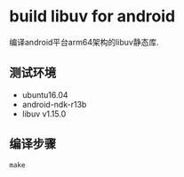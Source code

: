 # build libuv for android

编译android平台arm64架构的libuv静态库.

## 测试环境

* ubuntu16.04
* android-ndk-r13b
* libuv v1.15.0

## 编译步骤

```shell
make
```
